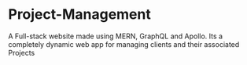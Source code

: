 # Project-Management
A Full-stack website made using MERN, GraphQL and Apollo.
Its a completely dynamic web app for managing clients and their associated Projects
